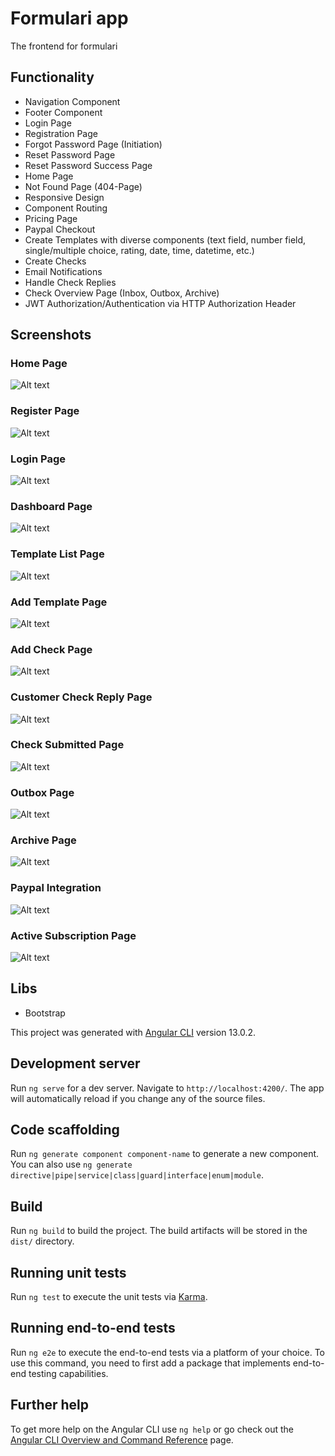 # Formulari app
The frontend for formulari

## Functionality

- Navigation Component
- Footer Component
- Login Page
- Registration Page
- Forgot Password Page (Initiation)
- Reset Password Page
- Reset Password Success Page
- Home Page
- Not Found Page (404-Page)
- Responsive Design
- Component Routing
- Pricing Page
- Paypal Checkout
- Create Templates with diverse components (text field, number field, single/multiple choice, rating, date, time, datetime, etc.)
- Create Checks
- Email Notifications
- Handle Check Replies
- Check Overview Page (Inbox, Outbox, Archive)
- JWT Authorization/Authentication via HTTP Authorization Header

## Screenshots
### Home Page
![Alt text](./src/assets/app/formulari-home.png?raw=true "Home Page")

### Register Page
![Alt text](./src/assets/app/formulari-register.png?raw=true "Register Page")

### Login Page
![Alt text](./src/assets/app/formulari-login.png?raw=true "Login Page")

### Dashboard Page
![Alt text](./src/assets/app/formulari-dashboard.png?raw=true "Dashboard Page")

### Template List Page
![Alt text](./src/assets/app/formulari-templates.png?raw=true "Template List Page")

### Add Template Page
![Alt text](./src/assets/app/formulari-template-add.png?raw=true "Add Template Page")

### Add Check Page
![Alt text](./src/assets/app/formulari-check.png?raw=true "Add Check Page")

### Customer Check Reply Page
![Alt text](./src/assets/app/formulari-check-reply.png?raw=true "Check Reply Page")

### Check Submitted Page
![Alt text](./src/assets/app/formulari-check-submitted.png?raw=true "Check submitted Page")

### Outbox Page
![Alt text](./src/assets/app/formulari-outbox.png?raw=true "Ausgang Page")

### Archive Page
![Alt text](./src/assets/app/formulari-archiv.png?raw=true "Archiv Page")

### Paypal Integration
![Alt text](./src/assets/app/formulari-paypal.png?raw=true "Paypal Integration")

### Active Subscription Page
![Alt text](./src/assets/app/formulari-subscription-active.png?raw=true "Active Subscription Page")


## Libs

- Bootstrap


This project was generated with [Angular CLI](https://github.com/angular/angular-cli) version 13.0.2.

## Development server

Run `ng serve` for a dev server. Navigate to `http://localhost:4200/`. The app will automatically reload if you change any of the source files.

## Code scaffolding

Run `ng generate component component-name` to generate a new component. You can also use `ng generate directive|pipe|service|class|guard|interface|enum|module`.

## Build

Run `ng build` to build the project. The build artifacts will be stored in the `dist/` directory.

## Running unit tests

Run `ng test` to execute the unit tests via [Karma](https://karma-runner.github.io).

## Running end-to-end tests

Run `ng e2e` to execute the end-to-end tests via a platform of your choice. To use this command, you need to first add a package that implements end-to-end testing capabilities.

## Further help

To get more help on the Angular CLI use `ng help` or go check out the [Angular CLI Overview and Command Reference](https://angular.io/cli) page.
